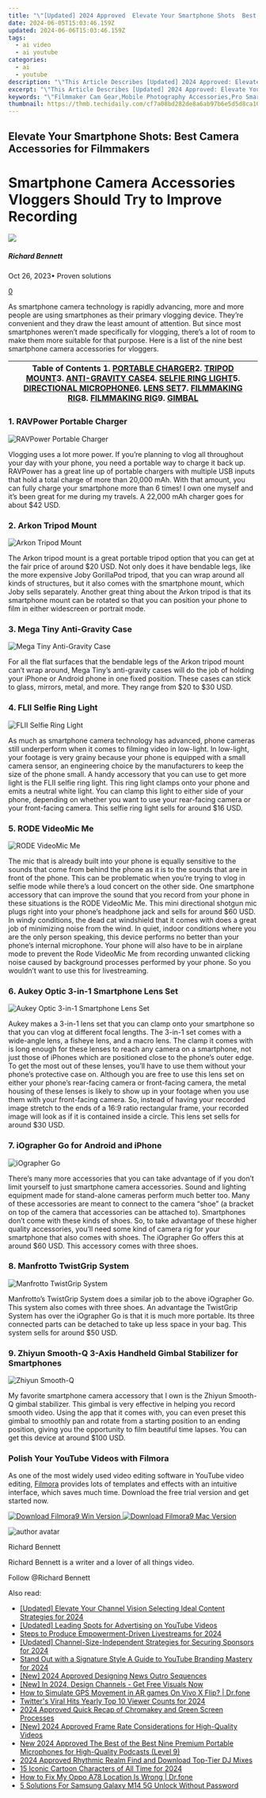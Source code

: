 ```yaml
---
title: "\"[Updated] 2024 Approved  Elevate Your Smartphone Shots  Best Camera Accessories for Filmmakers\""
date: 2024-06-05T15:03:46.159Z
updated: 2024-06-06T15:03:46.159Z
tags:
  - ai video
  - ai youtube
categories:
  - ai
  - youtube
description: "\"This Article Describes [Updated] 2024 Approved: Elevate Your Smartphone Shots: Best Camera Accessories for Filmmakers\""
excerpt: "\"This Article Describes [Updated] 2024 Approved: Elevate Your Smartphone Shots: Best Camera Accessories for Filmmakers\""
keywords: "\"Filmmaker Cam Gear,Mobile Photography Accessories,Pro Smartphone Camera Enhancements,Smartphone Filming Tools,Camera Phone Upgrades,Filmmaker Mobile Tech,Shot-Enhancing Phone Gear\""
thumbnail: https://thmb.techidaily.com/cf7a08bd282de8a6ab97b6e5d5d8ca10a7266e7f855e68e8c2f62606a22410cc.jpeg
---
```


## Elevate Your Smartphone Shots: Best Camera Accessories for Filmmakers

# Smartphone Camera Accessories Vloggers Should Try to Improve Recording

![](https://images.wondershare.com/filmora/article-images/richard-bennett.jpg)

##### Richard Bennett

 Oct 26, 2023• Proven solutions

[0](#commentsBoxSeoTemplate)

As smartphone camera technology is rapidly advancing, more and more people are using smartphones as their primary vlogging device. They’re convenient and they draw the least amount of attention. But since most smartphones weren’t made specifically for vlogging, there’s a lot of room to make them more suitable for that purpose. Here is a list of the nine best smartphone camera accessories for vloggers.

| Table of Contents 1\. [PORTABLE CHARGER](#portablecharger)2\. [TRIPOD MOUNT](#tripodmount)3\. [ANTI-GRAVITY CASE](#antigravitycase)4\. [SELFIE RING LIGHT](#selfieringlight)5\. [DIRECTIONAL MICROPHONE](#directionalmic)6\. [LENS SET](#lensset)7\. [FILMMAKING RIG](#filmmakingrig01)8\. [FILMMAKING RIG](#filmmakingrig02)9\. [GIMBAL](#gimbal) |
| -------------------------------------------------------------------------------------------------------------------------------------------------------------------------------------------------------------------------------------------------------------------------------------------------------------------------------------------------- |

### 1\. RAVPower Portable Charger

![RAVPower Portable Charger](https://images.wondershare.com/filmora/article-images/best-smartphone-camera-accessories-portable-charger.jpg)

Vlogging uses a lot more power. If you’re planning to vlog all throughout your day with your phone, you need a portable way to charge it back up. RAVPower has a great line up of portable chargers with multiple USB inputs that hold a total charge of more than 20,000 mAh. With that amount, you can fully charge your smartphone more than 6 times! I own one myself and it’s been great for me during my travels. A 22,000 mAh charger goes for about $42 USD.

### 2\. Arkon Tripod Mount

![Arkon Tripod Mount](https://images.wondershare.com/filmora/article-images/best-smartphone-camera-accessories-tripod-mount.jpg)

The Arkon tripod mount is a great portable tripod option that you can get at the fair price of around $20 USD. Not only does it have bendable legs, like the more expensive Joby GorillaPod tripod, that you can wrap around all kinds of structures, but it also comes with the smartphone mount, which Joby sells separately. Another great thing about the Arkon tripod is that its smartphone mount can be rotated so that you can position your phone to film in either widescreen or portrait mode.

### 3\. Mega Tiny Anti-Gravity Case

![Mega Tiny Anti-Gravity Case](https://images.wondershare.com/filmora/article-images/smartphone-camera-accessories-anti-gravity-case.jpg)

For all the flat surfaces that the bendable legs of the Arkon tripod mount can’t wrap around, Mega Tiny’s anti-gravity cases will do the job of holding your iPhone or Android phone in one fixed position. These cases can stick to glass, mirrors, metal, and more. They range from $20 to $30 USD.

### 4\. FLII Selfie Ring Light

![FLII Selfie Ring Light](https://images.wondershare.com/filmora/article-images/smartphone-camera-accessories-selfie-ring-light.jpg)

As much as smartphone camera technology has advanced, phone cameras still underperform when it comes to filming video in low-light. In low-light, your footage is very grainy because your phone is equipped with a small camera sensor, an engineering choice by the manufacturers to keep the size of the phone small. A handy accessory that you can use to get more light is the FLII selfie ring light. This ring light clamps onto your phone and emits a neutral white light. You can clamp this light to either side of your phone, depending on whether you want to use your rear-facing camera or your front-facing camera. This selfie ring light sells for around $16 USD.

### 5\. RODE VideoMic Me

![RODE VideoMic Me](https://images.wondershare.com/filmora/article-images/smartphone-camera-accessories-microphone.jpg)

The mic that is already built into your phone is equally sensitive to the sounds that come from behind the phone as it is to the sounds that are in front of the phone. This can be problematic when you’re trying to vlog in selfie mode while there’s a loud concert on the other side. One smartphone accessory that can improve the sound that you record from your phone in these situations is the RODE VideoMic Me. This mini directional shotgun mic plugs right into your phone’s headphone jack and sells for around $60 USD. In windy conditions, the dead cat windshield that it comes with does a great job of minimizing noise from the wind. In quiet, indoor conditions where you are the only person speaking, this device performs no better than your phone’s internal microphone. Your phone will also have to be in airplane mode to prevent the Rode VideoMic Me from recording unwanted clicking noise caused by background processes performed by your phone. So you wouldn’t want to use this for livestreaming.

### 6\. Aukey Optic 3-in-1 Smartphone Lens Set

![Aukey Optic 3-in-1 Smartphone Lens Set](https://images.wondershare.com/filmora/article-images/smartphone-camera-accessories-smartphone-lens-set.jpg)

Aukey makes a 3-in-1 lens set that you can clamp onto your smartphone so that you can vlog at different focal lengths. The 3-in-1 set comes with a wide-angle lens, a fisheye lens, and a macro lens. The clamp it comes with is long enough for these lenses to reach any camera on a smartphone, not just those of iPhones which are positioned close to the phone’s outer edge. To get the most out of these lenses, you’ll have to use them without your phone’s protective case on. Although you are free to use this lens set on either your phone’s rear-facing camera or front-facing camera, the metal housing of these lenses is likely to show up in your footage when you use them with your front-facing camera. So, instead of having your recorded image stretch to the ends of a 16:9 ratio rectangular frame, your recorded image will look as if it is contained inside a circle. This lens set sells for around $30 USD.

### 7\. iOgrapher Go for Android and iPhone

![iOgrapher Go](https://images.wondershare.com/filmora/article-images/smartphone-camera-accessories-iographer-go.jpg)

There’s many more accessories that you can take advantage of if you don’t limit yourself to just smartphone camera accessories. Sound and lighting equipment made for stand-alone cameras perform much better too. Many of these accessories are meant to connect to the camera “shoe” (a bracket on top of the camera that accessories can be attached to). Smartphones don’t come with these kinds of shoes. So, to take advantage of these higher quality accessories, you’ll need some kind of camera rig for your smartphone that also comes with shoes. The iOgrapher Go offers this at around $60 USD. This accessory comes with three shoes.

### 8\. Manfrotto TwistGrip System

![Manfrotto TwistGrip System](https://images.wondershare.com/filmora/article-images/smartphone-camera-accessories-twist-grip-system.jpg)

Manfrotto’s TwistGrip System does a similar job to the above iOgrapher Go. This system also comes with three shoes. An advantage the TwistGrip System has over the iOgrapher Go is that it is much more portable. Its three connected parts can be detached to take up less space in your bag. This system sells for around $50 USD.

### 9\. Zhiyun Smooth-Q 3-Axis Handheld Gimbal Stabilizer for Smartphones

![Zhiyun Smooth-Q](https://images.wondershare.com/filmora/article-images/smartphone-camera-accessories-gimbal-stabilizer.jpg)

My favorite smartphone camera accessory that I own is the Zhiyun Smooth-Q gimbal stabilizer. This gimbal is very effective in helping you record smooth video. Using the app that it comes with, you can even preset this gimbal to smoothly pan and rotate from a starting position to an ending position, giving you the opportunity to film beautiful time lapses. You can get this device at around $100 USD.

### Polish Your YouTube Videos with Filmora

As one of the most widely used video editing software in YouTube video editing, [Filmora](https://tools.techidaily.com/wondershare/filmora/download/) provides lots of templates and effects with an intuitive interface, which saves much time. Download the free trial version and get started now.

[![Download Filmora9 Win Version](https://images.wondershare.com/filmora/guide/download-btn-win.jpg) ](https://tools.techidaily.com/wondershare/filmora/download/) [![Download Filmora9 Mac Version](https://images.wondershare.com/filmora/guide/download-btn-mac.jpg) ](https://tools.techidaily.com/wondershare/filmora/download/)

![author avatar](https://images.wondershare.com/filmora/article-images/richard-bennett.jpg)

Richard Bennett

Richard Bennett is a writer and a lover of all things video.

Follow @Richard Bennett

<span class="atpl-alsoreadstyle">Also read:</span>
<div><ul>
<li><a href="https://facebook-video-share.techidaily.com/updated-elevate-your-channel-vision-selecting-ideal-content-strategies-for-2024/"><u>[Updated] Elevate Your Channel Vision  Selecting Ideal Content Strategies for 2024</u></a></li>
<li><a href="https://facebook-video-share.techidaily.com/updated-leading-spots-for-advertising-on-youtube-videos/"><u>[Updated] Leading Spots for Advertising on YouTube Videos</u></a></li>
<li><a href="https://facebook-video-share.techidaily.com/steps-to-produce-empowerment-driven-livestreams-for-2024/"><u>Steps to Produce Empowerment-Driven Livestreams for 2024</u></a></li>
<li><a href="https://facebook-video-share.techidaily.com/updated-channel-size-independent-strategies-for-securing-sponsors-for-2024/"><u>[Updated] Channel-Size-Independent Strategies for Securing Sponsors for 2024</u></a></li>
<li><a href="https://facebook-video-share.techidaily.com/stand-out-with-a-signature-style-a-guide-to-youtube-branding-mastery-for-2024/"><u>Stand Out with a Signature Style  A Guide to YouTube Branding Mastery for 2024</u></a></li>
<li><a href="https://facebook-video-share.techidaily.com/new-2024-approved-designing-news-outro-sequences/"><u>[New] 2024 Approved  Designing News Outro Sequences</u></a></li>
<li><a href="https://facebook-video-share.techidaily.com/new-in-2024-design-channels-get-free-visuals-now/"><u>[New] In 2024, Design Channels - Get Free Visuals Now</u></a></li>
<li><a href="https://fake-location.techidaily.com/how-to-simulate-gps-movement-in-ar-games-on-vivo-x-flip-drfone-by-drfone-virtual-android/"><u>How to Simulate GPS Movement in AR games On Vivo X Flip? | Dr.fone</u></a></li>
<li><a href="https://twitter-videos.techidaily.com/twitters-viral-hits-yearly-top-10-viewer-counts-for-2024/"><u>Twitter's Viral Hits  Yearly Top 10 Viewer Counts for 2024</u></a></li>
<li><a href="https://youtube-stream.techidaily.com/2024-approved-quick-recap-of-chromakey-and-green-screen-processes/"><u>2024 Approved  Quick Recap of Chromakey and Green Screen Processes</u></a></li>
<li><a href="https://screen-mirroring-recording.techidaily.com/new-2024-approved-frame-rate-considerations-for-high-quality-videos/"><u>[New] 2024 Approved  Frame Rate Considerations for High-Quality Videos</u></a></li>
<li><a href="https://voice-adjusting.techidaily.com/new-2024-approved-the-best-of-the-best-nine-premium-portable-microphones-for-high-quality-podcasts-level-9/"><u>New 2024 Approved The Best of the Best Nine Premium Portable Microphones for High-Quality Podcasts (Level 9)</u></a></li>
<li><a href="https://sound-tweaking.techidaily.com/2024-approved-rhythmic-realm-find-and-download-top-tier-dj-mixes/"><u>2024 Approved Rhythmic Realm Find and Download Top-Tier DJ Mixes</u></a></li>
<li><a href="https://animation-videos.techidaily.com/15-iconic-cartoon-characters-of-all-time-for-2024/"><u>15 Iconic Cartoon Characters of All Time for 2024</u></a></li>
<li><a href="https://fake-location.techidaily.com/how-to-fix-my-oppo-a78-location-is-wrong-drfone-by-drfone-virtual-android/"><u>How to Fix My Oppo A78 Location Is Wrong | Dr.fone</u></a></li>
<li><a href="https://android-unlock.techidaily.com/5-solutions-for-samsung-galaxy-m14-5g-unlock-without-password-by-drfone-android/"><u>5 Solutions For Samsung Galaxy M14 5G Unlock Without Password</u></a></li>
</ul></div>

<ins class="adsbygoogle"
      style="display:block"
      data-ad-client="ca-pub-7571918770474297"
      data-ad-slot="8358498916"
      data-ad-format="auto"
      data-full-width-responsive="true"></ins>